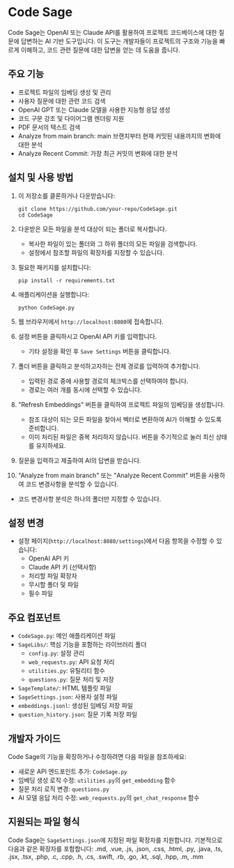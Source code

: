 # Code Sage

Code Sage는 OpenAI 또는 Claude API를 활용하여 프로젝트 코드베이스에 대한 질문에 답변하는 AI 기반 도구입니다. 이 도구는 개발자들이 프로젝트의 구조와 기능을 빠르게 이해하고, 코드 관련 질문에 대한 답변을 얻는 데 도움을 줍니다.

## 주요 기능

- 프로젝트 파일의 임베딩 생성 및 관리
- 사용자 질문에 대한 관련 코드 검색
- OpenAI GPT 또는 Claude 모델을 사용한 지능형 응답 생성
- 코드 구문 강조 및 다이어그램 렌더링 지원
- PDF 문서의 텍스트 검색
- Analyze from main branch: main 브랜치부터 현재 커밋된 내용까지의 변화에 대한 분석
- Analyze Recent Commit: 가장 최근 커밋의 변화에 대한 분석

## 설치 및 사용 방법

1. 이 저장소를 클론하거나 다운받습니다:
   ```
   git clone https://github.com/your-repo/CodeSage.git
   cd CodeSage
   ```

2. 다운받은 모든 파일을 분석 대상이 되는 폴더로 복사합니다.
   * 복사한 파일이 있는 폴더와 그 하위 폴더의 모든 파일을 검색합니다.
   * 설정에서 참조할 파일의 확장자를 지정할 수 있습니다.

3. 필요한 패키지를 설치합니다:
   ```
   pip install -r requirements.txt
   ```

4. 애플리케이션을 실행합니다:
   ```
   python CodeSage.py
   ```

5. 웹 브라우저에서 `http://localhost:8080`에 접속합니다.

6. 설정 버튼을 클릭하시고 OpenAI API 키를 입력합니다.
   * 기타 설정을 확인 후 `Save Settings` 버튼을 클릭합니다.

7. 폴더 버튼을 클릭하고 분석하고자하는 전체 경로를 입력하여 추가합니다.
   * 입력된 경로 중에 사용할 경로의 체크박스를 선택하여야 합니다.
   * 경로는 여러 개를 동시에 선택할 수 있습니다.

8. "Refresh Embeddings" 버튼을 클릭하여 프로젝트 파일의 임베딩을 생성합니다.
   * 참조 대상이 되는 모든 파일을 찾아서 벡터로 변환하여 AI가 이해할 수 있도록 준비합니다.
   * 이미 처리된 파일은 중복 처리하지 않습니다. 버튼을 주기적으로 눌러 최신 상태를 유지하세요.

9.  질문을 입력하고 제출하여 AI의 답변을 받습니다.

10. "Analyze from main branch" 또는 "Analyze Recent Commit" 버튼을 사용하여 코드 변경사항을 분석할 수 있습니다.
   * 코드 변경사항 분석은 하나의 폴더만 지정할 수 있습니다.

## 설정 변경

- 설정 페이지(`http://localhost:8080/settings`)에서 다음 항목을 수정할 수 있습니다:
  - OpenAI API 키
  - Claude API 키 (선택사항)
  - 처리할 파일 확장자
  - 무시할 폴더 및 파일
  - 필수 파일

## 주요 컴포넌트

- `CodeSage.py`: 메인 애플리케이션 파일
- `SageLibs/`: 핵심 기능을 포함하는 라이브러리 폴더
  - `config.py`: 설정 관리
  - `web_requests.py`: API 요청 처리
  - `utilities.py`: 유틸리티 함수
  - `questions.py`: 질문 처리 및 저장
- `SageTemplate/`: HTML 템플릿 파일
- `SageSettings.json`: 사용자 설정 파일
- `embeddings.jsonl`: 생성된 임베딩 저장 파일
- `question_history.json`: 질문 기록 저장 파일

## 개발자 가이드

Code Sage의 기능을 확장하거나 수정하려면 다음 파일을 참조하세요:

- 새로운 API 엔드포인트 추가: `CodeSage.py`
- 임베딩 생성 로직 수정: `utilities.py`의 `get_embedding` 함수
- 질문 처리 로직 변경: `questions.py`
- AI 모델 응답 처리 수정: `web_requests.py`의 `get_chat_response` 함수

## 지원되는 파일 형식

Code Sage는 `SageSettings.json`에 지정된 파일 확장자를 지원합니다. 기본적으로 다음과 같은 확장자를 포함합니다:
.md, .vue, .js, .json, .css, .html, .py, .java, .ts, .jsx, .tsx, .php, .c, .cpp, .h, .cs, .swift, .rb, .go, .kt, .sql, .hpp, .m, .mm